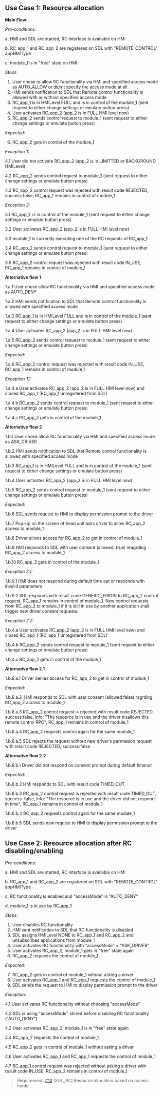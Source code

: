 ## Use Case 1: Resource allocation 

**Main Flow:**

_Pre-conditions:_

a. HMI and SDL are started, RC interface is available on HMI

b. RC_app_1 and RC_app_2 are registered on SDL with "REMOTE_CONTROL" appHMIType

c. module_1 is in "free" state on HMI

_Steps:_

1. User chose to allow RC functionality via HMI and specified access mode as AUTO_ALLOW or didn't specify the access mode at all
2. HMI sends notification to SDL that Remote control functionality is allowed with or without specified access mode
3. RC_app_1 is in HMILevel FULL and is in control of the module_1 (sent request to either change settings or emulate button press)
4. User activates RC_app_2 (app_2 is in FULL HMI level now)
5. RC_app_2 sends control request to module_1 (sent request to either change settings or emulate button press)

_Expected:_

6. RC_app_2 gets in control of the module_1

_Exception 1:_

4.1 User did not activate RC_app_2 (app_2 is in LIMITTED or BACKGROUND HMILevel)

4.2 RC_app_2 sends control request to module_1 (sent request to either change settings or emulate button press)

4.3 RC_app_2 control request was rejected with result code REJECTED, success:false, RC_app_1 remains in control of module_1 

_Exception 2:_

3.1 RC_app_1  is in control of the module_1 (sent request to either change settings or emulate button press)

3.2 User activates RC_app_2 (app_2 is in FULL HMI level now)

3.3 module_1 is currently executing one of the RC requests of RC_app_1

3.4 RC_app_2 sends control request to module_1 (sent request to either change settings or emulate button press)

3.5 RC_app_2 control request was rejected with result code IN_USE, RC_app_1 remains in control of module_1

**Alternative flow 1**

1.a.1 User chose allow RC functionality via HMI and specified access mode as AUTO_DENY

1.a.2 HMI sends notification to SDL that Remote control functionality is allowed with specified access mode

1.a.3 RC_app_1 is in HMILevel FULL and is in control of the module_1 (sent request to either change settings or emulate button press)

1.a.4 User activates RC_app_2 (app_2 is in FULL HMI level now)

1.a.5 RC_app_2 sends control request to module_1 (sent request to either change settings or emulate button press)

_Expected:_

1.a.6 RC_app_2 control request was rejected with result code IN_USE, RC_app_1 remains in control of module_1

_Exception 1.1:_

1.a.4.a User activates RC_app_2 (app_2 is in FULL HMI level now) and closed RC_app_1 (RC_app_1 unregistered from SDL)

1.a.4.b RC_app_2 sends control request to module_1 (sent request to either change settings or emulate button press)

1.a.4.c RC_app_2 gets in control of the module_1


**Alternative flow 2**

1.b.1 User chose allow RC functionality via HMI and specified access mode as ASK_DRIVER

1.b.2 HMI sends notification to SDL that Remote control functionality is allowed with specified access mode

1.b.3 RC_app_1 is in HMILevel FULL and is in control of the module_1 (sent request to either change settings or emulate button press)

1.b.4 User activates RC_app_2 (app_2 is in FULL HMI level now)

1.b.5 RC_app_2 sends control request to module_1 (sent request to either change settings or emulate button press)

_Expected:_

1.b.6 SDL sends request to HMI to display permission prompt to the driver

1.b.7 Pop-up on the screen of head unit asks driver to allow RC_app_2 access to module_1 

1.b.8 Driver allows access for RC_app_2 to get in control of module_1

1.b.9 HMI responds to SDL with user consent (allowed: true) reagrding RC_app_2 access to module_1

1.b.10 RC_app_2 gets in control of the module_1

_Exception 2.1:_

1.b.9.1 HMI does not respond during default time out or responds with invalid parameters

1.b.9.2 SDL responds with result code GENERIC_ERROR to RC_app_2 control request, RC_app_1 remains in control of module_1. 
New control requests from RC_app_2 to module_1 if it is still in use by another application shall trigger new driver consent requests.

_Exception 2.2:_

1.b.4.a User activates RC_app_2 (app_2 is in FULL HMI level now) and closed RC_app_1 (RC_app_1 unregistered from SDL)

1.b.4.b RC_app_2 sends control request to module_1 (sent request to either change settings or emulate button press)

1.b.4.c RC_app_2 gets in control of the module_1

**Alternative flow 2.1**

1.b.8.a.1 Driver denies access for RC_app_2 to get in control of module_1

_Expected:_

1.b.8.a.2  HMI responds to SDL with user consent (allowed:false) ragrding RC_app_2 access to module_1

1.b.8.a.3 RC_app_2 control request is rejected with result code REJECTED, success:false,  info: "The resource is in use and the driver disallows this remote control RPC", RC_app_1 remains in control of module_1

1.b.8.a.4 RC_app_2 requests control again for the same module_1

1.b.8.a.5 SDL rejects the request without new driver's permission request with result code REJECTED, success:false

**Alternative flow 2.2**

1.b.8.b.1 Driver did not respond on consent prompt during default timeout

_Expected:_

1.b.8.b.2 HMI responds to SDL with result code TIMED_OUT

1.b.8.b.3 RC_app_2 control request is rejected with result code TIMED_OUT, success: false, info: "The resource is in use and the driver did not respond in time", RC_app_1 remains in control of module_1

1.b.8.b.4 RC_app_2 requests control again for the same module_1

1.b.8.b.5 SDL sends new request to HMI to display permission prompt to the driver

## Use Case 2: Resource allocation after RC disabling/enabling

_Pre-conditions:_

a. HMI and SDL are started, RC interface is available on HMI

b. RC_app_1 and RC_app_2 are registered on SDL with "REMOTE_CONTROL" appHMIType

c. RC functionality is enabled and "accessMode" is "AUTO_DENY"

d. module_1 is in use by RC_app_1

_Steps:_

1. User disables RC functionality
2. HMI sent notification to SDL that RC functionality is disabled
3. SDL assigns HMILevel NONE to RC_app_1 and RC_app_2 and unsubscribes applications from module_1
4. User activates RC functionality with "accessMode" = "ASK_DRIVER"
5. User activates RC_app_2, module_1 gets in "free" state again
6. RC_app_2 requests the control of module_1

_Expected:_

7. RC_app_2 gets in control of module_1 without asking a driver
8. User activates RC_app_1 and RC_app_1 requests the control of module_1
9. SDL sends the request to HMI to display permission prompt to the driver

_Exception:_

4.1 User activates RC functionality without choosing "accessMode"

4.2 SDL is using "accessMode" stored before disabling RC functionality ("AUTO_DENY")

4.3 User activates RC_app_2, module_1 is in "free" state again

4.4 RC_app_2 requests the control of module_1

4.5 RC_app_2 gets in control of module_1 without asking a driver

4.6 User activates RC_app_1 and RC_app_1 requests the control of module_1

4.7 RC_app_1 control request was rejected without asking a driver with result code IN_USE, RC_app_2 remains in control of module_1

> Requirement: [#10](https://github.com/smartdevicelink/sdl_requirements/issues/10) [SDL_RC] Resource allocation based on access mode
